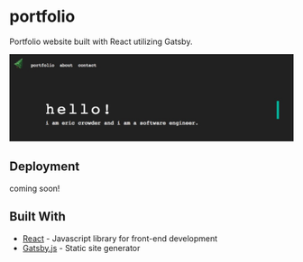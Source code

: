 # portfolio

Portfolio website built with React utilizing Gatsby.

![alt text](/portfolio.jpg?raw=true 'portfolio')

## Deployment

coming soon!

## Built With

* [React](https://reactjs.org/) - Javascript library for front-end development
* [Gatsby.js](https://www.gatsbyjs.org/) - Static site generator
